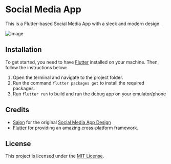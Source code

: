 # Social Media App

This is a Flutter-based Social Media App with a sleek and modern design.

![image](https://user-images.githubusercontent.com/67297759/190063284-25aac6bf-c869-4925-be56-83117027e207.png)

## Installation
To get started, you need to have [Flutter](https://flutter.dev/docs/get-started/install) installed on your machine. Then, follow the instructions below:

1. Open the terminal and navigate to the project folder.
2. Run the command `flutter packages get` to install the required packages.
3. Run `flutter run` to build and run the debug app on your emulator/phone

## Credits

- [Sajon](https://dribbble.com/sajon) for the original [Social Media App Design](https://dribbble.com/shots/15468493-Social-Media-App)
- [Flutter](https://flutter.dev) for providing an amazing cross-platform framework.

## License

This project is licensed under the [MIT License](https://github.com/rrdhoi/SocialMediaApp/blob/master/LICENSE).

